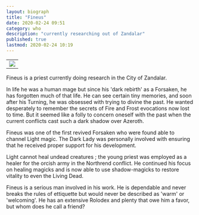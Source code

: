 ```yaml
---
layout: biograph
title: "Fineus"
date: 2020-02-24 09:51
category: who
description: "currently researching out of Zandalar"
published: true
lastmod: 2020-02-24 10:19
---
```


<table class="bio-stat-table">
<tr>
<td><img class="bio-portrait" src="{{ site.url }}/assets/img/fineus-portrait-zandalar.jpg"></td>	
</tr>
</table>

Fineus is a priest currently doing research in the City of Zandalar.

In life he was a human mage but since his 'dark rebirth' as a Forsaken, he has forgotten much of that life. He can see certain tiny memories, and soon after his Turning, he was obsessed with trying to divine the past. He wanted desperately to remember the secrets of Fire and Frost evocations now lost to time. But it seemed like a folly to concern oneself with the past when the current conflicts cast such a dark shadow over Azeroth.

Fineus was one of the first revived Forsaken who were found able to channel Light magic. The Dark Lady was personally involved with ensuring that he received proper support for his development.

Light cannot heal undead creatures ; the young priest was employed as a healer for the orcish army in the Northrend conflict. He continued his focus on healing magicks and is now able to use shadow-magicks to restore vitality to even the Living Dead.

Fineus is a serious man involved in his work. He is dependable and never breaks the rules of ettiquette but would never be described as 'warm' or 'welcoming'. He has an extensive Rolodex and plenty that owe him a favor, but whom does he call a friend?

